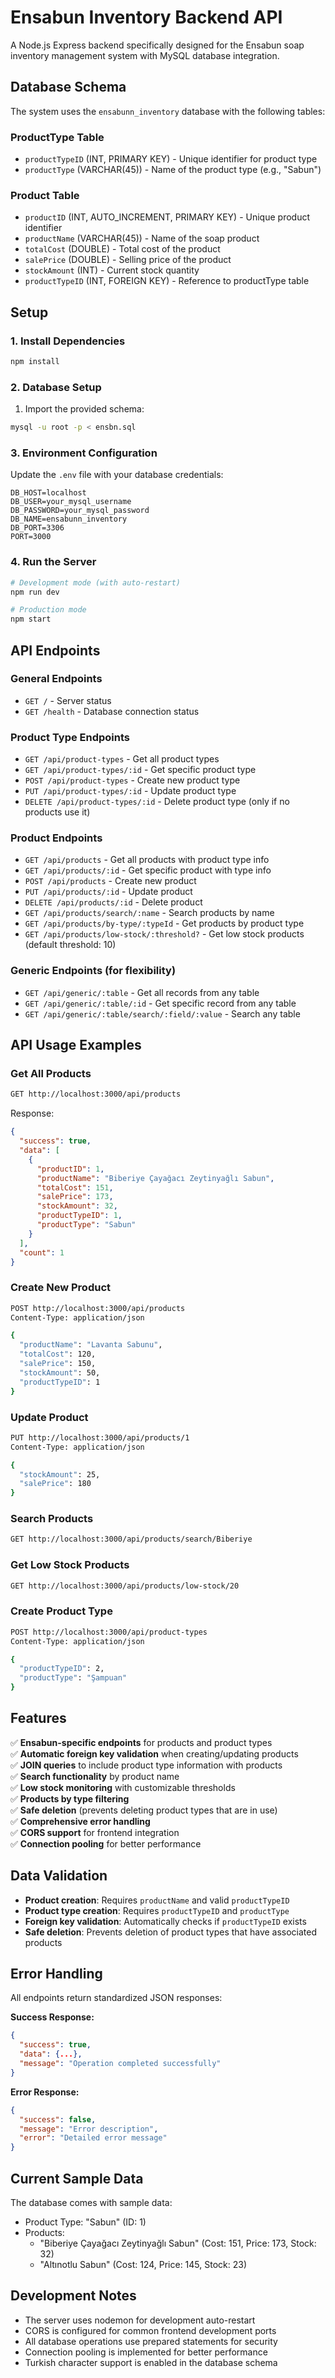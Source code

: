 # Ensabun Inventory Backend API

A Node.js Express backend specifically designed for the Ensabun soap inventory management system with MySQL database integration.

## Database Schema

The system uses the `ensabunn_inventory` database with the following tables:

### ProductType Table
- `productTypeID` (INT, PRIMARY KEY) - Unique identifier for product type
- `productType` (VARCHAR(45)) - Name of the product type (e.g., "Sabun")

### Product Table
- `productID` (INT, AUTO_INCREMENT, PRIMARY KEY) - Unique product identifier
- `productName` (VARCHAR(45)) - Name of the soap product
- `totalCost` (DOUBLE) - Total cost of the product
- `salePrice` (DOUBLE) - Selling price of the product
- `stockAmount` (INT) - Current stock quantity
- `productTypeID` (INT, FOREIGN KEY) - Reference to productType table

## Setup

### 1. Install Dependencies
```bash
npm install
```

### 2. Database Setup
1. Import the provided schema:
```bash
mysql -u root -p < ensbn.sql
```

### 3. Environment Configuration
Update the `.env` file with your database credentials:
```env
DB_HOST=localhost
DB_USER=your_mysql_username
DB_PASSWORD=your_mysql_password
DB_NAME=ensabunn_inventory
DB_PORT=3306
PORT=3000
```

### 4. Run the Server
```bash
# Development mode (with auto-restart)
npm run dev

# Production mode
npm start
```

## API Endpoints

### General Endpoints
- `GET /` - Server status
- `GET /health` - Database connection status

### Product Type Endpoints
- `GET /api/product-types` - Get all product types
- `GET /api/product-types/:id` - Get specific product type
- `POST /api/product-types` - Create new product type
- `PUT /api/product-types/:id` - Update product type
- `DELETE /api/product-types/:id` - Delete product type (only if no products use it)

### Product Endpoints
- `GET /api/products` - Get all products with product type info
- `GET /api/products/:id` - Get specific product with type info
- `POST /api/products` - Create new product
- `PUT /api/products/:id` - Update product
- `DELETE /api/products/:id` - Delete product
- `GET /api/products/search/:name` - Search products by name
- `GET /api/products/by-type/:typeId` - Get products by product type
- `GET /api/products/low-stock/:threshold?` - Get low stock products (default threshold: 10)

### Generic Endpoints (for flexibility)
- `GET /api/generic/:table` - Get all records from any table
- `GET /api/generic/:table/:id` - Get specific record from any table
- `GET /api/generic/:table/search/:field/:value` - Search any table

## API Usage Examples

### Get All Products
```bash
GET http://localhost:3000/api/products
```

Response:
```json
{
  "success": true,
  "data": [
    {
      "productID": 1,
      "productName": "Biberiye Çayağacı Zeytinyağlı Sabun",
      "totalCost": 151,
      "salePrice": 173,
      "stockAmount": 32,
      "productTypeID": 1,
      "productType": "Sabun"
    }
  ],
  "count": 1
}
```

### Create New Product
```bash
POST http://localhost:3000/api/products
Content-Type: application/json

{
  "productName": "Lavanta Sabunu",
  "totalCost": 120,
  "salePrice": 150,
  "stockAmount": 50,
  "productTypeID": 1
}
```

### Update Product
```bash
PUT http://localhost:3000/api/products/1
Content-Type: application/json

{
  "stockAmount": 25,
  "salePrice": 180
}
```

### Search Products
```bash
GET http://localhost:3000/api/products/search/Biberiye
```

### Get Low Stock Products
```bash
GET http://localhost:3000/api/products/low-stock/20
```

### Create Product Type
```bash
POST http://localhost:3000/api/product-types
Content-Type: application/json

{
  "productTypeID": 2,
  "productType": "Şampuan"
}
```

## Features

✅ **Ensabun-specific endpoints** for products and product types  
✅ **Automatic foreign key validation** when creating/updating products  
✅ **JOIN queries** to include product type information with products  
✅ **Search functionality** by product name  
✅ **Low stock monitoring** with customizable thresholds  
✅ **Products by type filtering**  
✅ **Safe deletion** (prevents deleting product types that are in use)  
✅ **Comprehensive error handling**  
✅ **CORS support** for frontend integration  
✅ **Connection pooling** for better performance  

## Data Validation

- **Product creation**: Requires `productName` and valid `productTypeID`
- **Product type creation**: Requires `productTypeID` and `productType`
- **Foreign key validation**: Automatically checks if `productTypeID` exists
- **Safe deletion**: Prevents deletion of product types that have associated products

## Error Handling

All endpoints return standardized JSON responses:

**Success Response:**
```json
{
  "success": true,
  "data": {...},
  "message": "Operation completed successfully"
}
```

**Error Response:**
```json
{
  "success": false,
  "message": "Error description",
  "error": "Detailed error message"
}
```

## Current Sample Data

The database comes with sample data:
- Product Type: "Sabun" (ID: 1)
- Products:
  - "Biberiye Çayağacı Zeytinyağlı Sabun" (Cost: 151, Price: 173, Stock: 32)
  - "Altınotlu Sabun" (Cost: 124, Price: 145, Stock: 23)

## Development Notes

- The server uses nodemon for development auto-restart
- CORS is configured for common frontend development ports
- All database operations use prepared statements for security
- Connection pooling is implemented for better performance
- Turkish character support is enabled in the database schema
